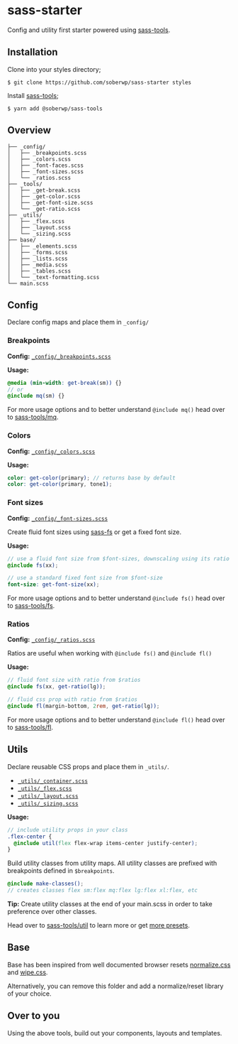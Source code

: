 # sass-starter

Config and utility first starter powered using [sass-tools](https://github.com/soberwp/sass-tools).

## Installation

Clone into your styles directory;

```shell
$ git clone https://github.com/soberwp/sass-starter styles
```

Install [sass-tools](https://github.com/soberwp/sass-tools);

```shell
$ yarn add @soberwp/sass-tools
```

## Overview

```shell
├── _config/
│   ├── _breakpoints.scss
│   ├── _colors.scss
│   ├── _font-faces.scss
│   ├── _font-sizes.scss
│   └── _ratios.scss
├── _tools/
│   ├── _get-break.scss
│   ├── _get-color.scss
│   ├── _get-font-size.scss
│   └── _get-ratio.scss
├── _utils/
│   ├── _flex.scss
│   ├── _layout.scss
│   └── _sizing.scss
├── base/
│   ├── _elements.scss
│   ├── _forms.scss
│   ├── _lists.scss
│   ├── _media.scss
│   ├── _tables.scss
│   └── _text-formatting.scss
└── main.scss
```

## Config

Declare config maps and place them in `_config/`

### Breakpoints

**Config:** [`_config/_breakpoints.scss`](_config/_breakpoints.scss)

**Usage:**
```scss
@media (min-width: get-break(sm)) {}
// or
@include mq(sm) {}
```

For more usage options and to better understand `@include mq()` head over to [sass-tools/mq](https://github.com/soberwp/sass-tools/blob/master/.github/mq.md).

### Colors

**Config:** [`_config/_colors.scss`](_config/_colors.scss)

**Usage:**
```scss
color: get-color(primary); // returns base by default
color: get-color(primary, tone1);
```

### Font sizes

**Config:** [`_config/_font-sizes.scss`](_config/_font-sizes.scss)

Create fluid font sizes using [sass-fs](https://github.com/soberwp/sass-tools/blob/master/.github/fs.md) or get a fixed font size.

**Usage:**
```scss
// use a fluid font size from $font-sizes, downscaling using its ratio
@include fs(xx);

// use a standard fixed font size from $font-size
font-size: get-font-size(xx);
```

For more usage options and to better understand `@include fs()` head over to [sass-tools/fs](https://github.com/soberwp/sass-tools/blob/master/.github/fs.md).

### Ratios

**Config:** [`_config/_ratios.scss`](_config/_font-sizes.scss)

Ratios are useful when working with `@include fs()` and `@include fl()`

**Usage:**
```scss
// fluid font size with ratio from $ratios
@include fs(xx, get-ratio(lg));

// fluid css prop with ratio from $ratios
@include fl(margin-bottom, 2rem, get-ratio(lg));
```

For more usage options and to better understand `@include fl()` head over to [sass-tools/fl](https://github.com/soberwp/sass-tools/blob/master/.github/fl.md).

## Utils

Declare reusable CSS props and place them in `_utils/`. 

* [`_utils/_container.scss`](_utils/_container.scss)
* [`_utils/_flex.scss`](_utils/_flex.scss)
* [`_utils/_layout.scss`](_utils/_layout.scss)
* [`_utils/_sizing.scss`](_utils/_sizing.scss)

**Usage:**
```scss
// include utility props in your class
.flex-center {
  @include util(flex flex-wrap items-center justify-center);
}
```

Build utility classes from utility maps. All utility classes are prefixed with breakpoints defined in `$breakpoints`.

```scss
@include make-classes();
// creates classes flex sm:flex mq:flex lg:flex xl:flex, etc
```

**Tip:** Create utility classes at the end of your main.scss in order to take preference over other classes.

Head over to [sass-tools/util](https://github.com/soberwp/sass-tools/blob/master/.github/util.md) to learn more or get [more presets](https://github.com/soberwp/sass-tools/tree/master/util-presets).

## Base

Base has been inspired from well documented browser resets [normalize.css](https://github.com/necolas/normalize.css/) and [wipe.css](https://github.com/danilowoz/wipe.css). 

Alternatively, you can remove this folder and add a normalize/reset library of your choice.

## Over to you

Using the above tools, build out your components, layouts and templates.
